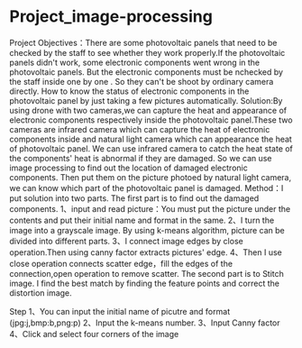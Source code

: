 # Project_image-processing
Project Objectives：There are some photovoltaic panels that need to be checked by the staff to see whether they work properly.If the photovoltaic panels didn't work, some electronic components went wrong in the photovoltaic panels. But the electronic components must be nchecked by the staff inside one by one . So they can't be shoot by ordinary camera directly. How to know the status of electronic components in the photovoltaic panel by just taking a few pictures automatically.
Solution:By using drone with two cameras,we can capture the heat and appearance of electronic components respectively inside the photovoltaic panel.These two cameras are infrared camera which can capture the heat of electronic components inside and natural light camera which can appearance the heat of photovoltaic panel. We can use infrared camera to catch the heat state of the components' heat is abnormal if they are damaged. So we can use image processing to find out the location of damaged electronic components. Then put them on the picture photoed by natural light camera, we can know which part of the photovoltaic panel is damaged.
Method：I put solution into two parts. 
The first part is to find out the damaged components.
1、input and read picture：You must put the picture under the contents and put their initial name and format in the same.
2、I turn the image into a grayscale image. By using k-means algorithm, picture can be divided into different parts.
3、I connect image edges by close operation.Then using canny factor extracts pictures' edge.
4、Then I use close operation connects scatter edge，fill the edges of the connection,open operation to remove scatter.
The second part is to Stitch image.
I find the best match by finding the feature points and correct the distortion image.

Step
1、You can input the initial name of picutre and format (jpg:j,bmp:b,png:p)
2、Input the k-means number.
3、Input Canny factor
4、Click and select four corners of the image
